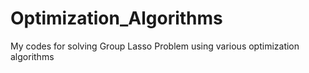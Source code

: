 # Optimization_Algorithms
My codes for solving Group Lasso Problem using various optimization algorithms
